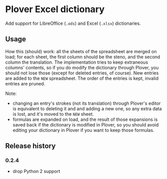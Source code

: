 # Plover Excel dictionary

Add support for LibreOffice (`.ods`) and Excel (`.xlsx`) dictionaries.

## Usage

How this (should) work: all the sheets of the spreadsheet are merged on load;
for each sheet, the first column should be the steno, and the second column the
translation. The implementation tries to keep extraneous columns' contents, so
if you do modify the dictionary through Plover, you should not lose those
(except for deleted entries, of course). New entries are added to the `NEW`
spreadsheet. The order of the entries is kept, invalid entries are pruned.

Note:
 - changing an entry's strokes (not its translation) through Plover's editor is
   equivalent to deleting it and and adding a new one, so any extra data is
   lost, and it's moved to the `NEW` sheet.
 - formulas are expanded on load, and the result of those expansions is saved
   back if the dictionary is modified in Plover, so you should avoid editing
   your dictionary in Plover if you want to keep those formulas.


## Release history

### 0.2.4

* drop Python 2 support
